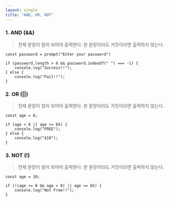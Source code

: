 ```yaml
---
layout: single
title: "AND, OR, NOT"
---
```


### 1. AND (&&)   
> 전체 문장이 참이 되어야 출력한다. 한 문장이라도 거짓이라면 출력하지 않는다.   
```
const password = prompt("Enter your password")

if (password.length > 6 && password.indexOf(" ") === -1) {
    console.log("Success!!");
} else {
    console.log("Fail!!");
}
```

### 2. OR (||)   
> 전체 문장이 참이 되어야 출력한다. 한 문장이라도 거짓이라면 출력하지 않는다.   
```
const age = 6;

if (age < 8 || age >= 65) {
    console.log("FREE");
} else {
    console.log("$10");
}
```

### 3. NOT (!)   
> 전체 문장이 참이 되어야 출력한다. 한 문장이라도 거짓이라면 출력하지 않는다.   
```
const age = 10;

if (!(age >= 0 && age < 8) || age >= 65) {
    console.log("Not Free!!");
}
```
